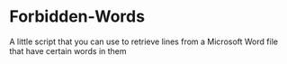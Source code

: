 # Forbidden-Words
A little script that you can use to retrieve lines from a Microsoft Word file that have certain words in them
